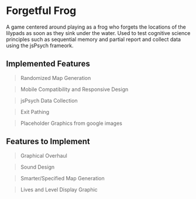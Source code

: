 # Forgetful Frog

A game centered around playing as a frog who forgets the locations of the lilypads as soon as they sink under the water. Used to test
cognitive science principles such as sequential memory and partial report and collect data using the jsPsych frameork.

## Implemented Features
>Randomized Map Generation

>Mobile Compatibility and Responsive Design

>jsPsych Data Collection

>Exit Pathing

>Placeholder Graphics from google images

## Features to Implement
>Graphical Overhaul

>Sound Design

>Smarter/Specified Map Generation

>Lives and Level Display Graphic